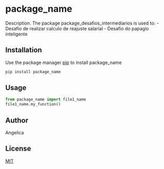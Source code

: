 # package_name

Description. 
The package package_desafios_intermediarios is used to:
	- Desafio de realizar calculo de reajuste salarial
	- Desafio do papagio inteligente


## Installation

Use the package manager [pip](https://pip.pypa.io/en/stable/) to install package_name

```bash
pip install package_name
```

## Usage

```python
from package_name import file1_name
file1_name.my_function()
```

## Author
Angelica

## License
[MIT](https://choosealicense.com/licenses/mit/)